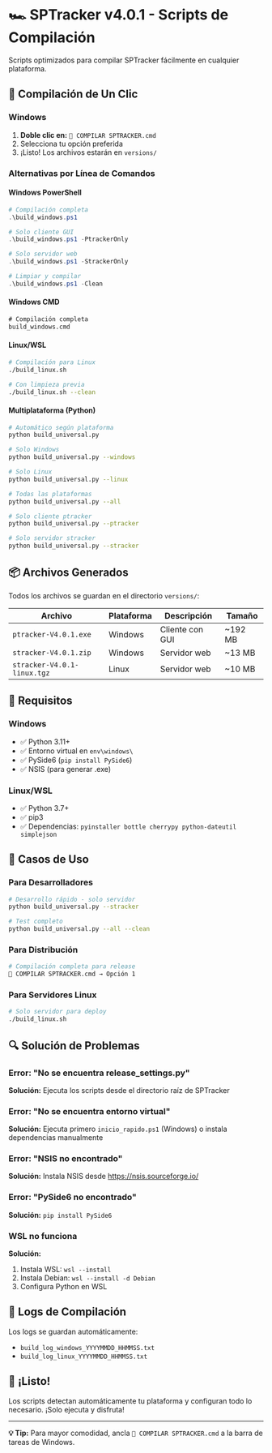 # 🏎️ SPTracker v4.0.1 - Scripts de Compilación

Scripts optimizados para compilar SPTracker fácilmente en cualquier plataforma.

## 🚀 Compilación de Un Clic

### Windows
1. **Doble clic en:** `🚀 COMPILAR SPTRACKER.cmd`
2. Selecciona tu opción preferida
3. ¡Listo! Los archivos estarán en `versions/`

### Alternativas por Línea de Comandos

#### Windows PowerShell
```powershell
# Compilación completa
.\build_windows.ps1

# Solo cliente GUI
.\build_windows.ps1 -PtrackerOnly

# Solo servidor web
.\build_windows.ps1 -StrackerOnly

# Limpiar y compilar
.\build_windows.ps1 -Clean
```

#### Windows CMD
```cmd
# Compilación completa
build_windows.cmd
```

#### Linux/WSL
```bash
# Compilación para Linux
./build_linux.sh

# Con limpieza previa
./build_linux.sh --clean
```

#### Multiplataforma (Python)
```bash
# Automático según plataforma
python build_universal.py

# Solo Windows
python build_universal.py --windows

# Solo Linux  
python build_universal.py --linux

# Todas las plataformas
python build_universal.py --all

# Solo cliente ptracker
python build_universal.py --ptracker

# Solo servidor stracker
python build_universal.py --stracker
```

## 📦 Archivos Generados

Todos los archivos se guardan en el directorio `versions/`:

| Archivo | Plataforma | Descripción | Tamaño |
|---------|------------|-------------|--------|
| `ptracker-V4.0.1.exe` | Windows | Cliente con GUI | ~192 MB |
| `stracker-V4.0.1.zip` | Windows | Servidor web | ~13 MB |
| `stracker-V4.0.1-linux.tgz` | Linux | Servidor web | ~10 MB |

## 🔧 Requisitos

### Windows
- ✅ Python 3.11+
- ✅ Entorno virtual en `env\windows\`
- ✅ PySide6 (`pip install PySide6`)
- ✅ NSIS (para generar .exe)

### Linux/WSL
- ✅ Python 3.7+
- ✅ pip3
- ✅ Dependencias: `pyinstaller bottle cherrypy python-dateutil simplejson`

## 🎯 Casos de Uso

### Para Desarrolladores
```bash
# Desarrollo rápido - solo servidor
python build_universal.py --stracker

# Test completo
python build_universal.py --all --clean
```

### Para Distribución
```bash
# Compilación completa para release
🚀 COMPILAR SPTRACKER.cmd → Opción 1
```

### Para Servidores Linux
```bash
# Solo servidor para deploy
./build_linux.sh
```

## 🔍 Solución de Problemas

### Error: "No se encuentra release_settings.py"
**Solución:** Ejecuta los scripts desde el directorio raíz de SPTracker

### Error: "No se encuentra entorno virtual"
**Solución:** Ejecuta primero `inicio_rapido.ps1` (Windows) o instala dependencias manualmente

### Error: "NSIS no encontrado"
**Solución:** Instala NSIS desde https://nsis.sourceforge.io/

### Error: "PySide6 no encontrado"
**Solución:** `pip install PySide6`

### WSL no funciona
**Solución:** 
1. Instala WSL: `wsl --install`
2. Instala Debian: `wsl --install -d Debian`
3. Configura Python en WSL

## 📝 Logs de Compilación

Los logs se guardan automáticamente:
- `build_log_windows_YYYYMMDD_HHMMSS.txt`
- `build_log_linux_YYYYMMDD_HHMMSS.txt`

## 🎉 ¡Listo!

Los scripts detectan automáticamente tu plataforma y configuran todo lo necesario. 
¡Solo ejecuta y disfruta!

---

**💡 Tip:** Para mayor comodidad, ancla `🚀 COMPILAR SPTRACKER.cmd` a la barra de tareas de Windows.
